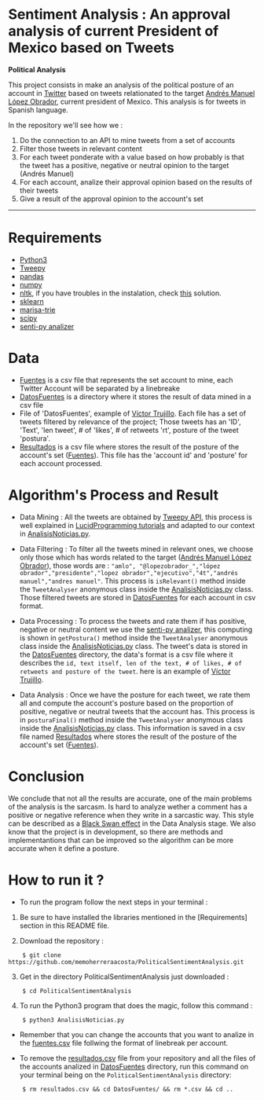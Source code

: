 # Sentiment Analysis : An approval analysis of current President of Mexico based on Tweets

**Political Analysis**

This project consists in make an analysis of the political posture of an account in [Twitter](https://twitter.com/) based on tweets relationated to the target [Andrés Manuel López Obrador](https://twitter.com/lopezobrador_), current president of Mexico. This analysis is for tweets in Spanish language. 

In the repository we'll see how we :

1. Do the connection to an API to mine tweets from a set of accounts
2. Filter those tweets in relevant content
3. For each tweet ponderate with a value based on how probably is that the tweet has a positive, negative or neutral opinion to the target (Andrés Manuel)
4. For each account, analize their approval opinion based on the results of their tweets
5. Give a result of the approval opinion to the account's set

-----

# Requirements

- [Python3](https://www.python.org/) 
- [Tweepy](http://www.tweepy.org/)
- [pandas](https://pandas.pydata.org/)
- [numpy](https://www.numpy.org/)
- [nltk](https://www.nltk.org/), if you have troubles in the instalation, check [this](https://stackoverflow.com/questions/38916452/nltk-download-ssl-certificate-verify-failed) solution.
- [sklearn](https://scikit-learn.org/stable/)
- [marisa-trie](https://marisa-trie.readthedocs.io/en/latest/)
- [scipy](https://www.scipy.org/)
- [senti-py analizer](https://github.com/aylliote/senti-py)


# Data

- [Fuentes](fuentes.csv) is a csv file that represents the set account to mine, each Twitter Account will be separated by a linebreake
- [DatosFuentes](DatosFuentes/) is a directory where it stores the result of data mined in a csv file
- File of 'DatosFuentes', example of [Víctor Trujillo](DatosFuentes/V_TrujilloM.csv). Each file has a set of tweets filtered by relevance of the project; Those tweets has an 'ID', 'Text', 'len tweet', # of 'likes', # of retweets 'rt', posture of the tweet 'postura'. 
- [Resultados](resultados.csv) is a csv file where stores the result of the posture of the account's set ([Fuentes](fuentes.csv)). This file has the 'account id' and 'posture' for each account processed.  


# Algorithm's Process and Result

+ Data Mining : All the tweets are obtained by [Tweepy API](http://www.tweepy.org/), this process is well explained in [LucidProgramming tutorials](https://www.youtube.com/playlist?list=PL5tcWHG-UPH2zBfOz40HSzcGUPAVOOnu1) and adapted to our context in [AnalisisNoticias.py](AnalisisNoticias.py).

+ Data Filtering : To filter all the tweets mined in relevant ones, we choose only those which has words related to the target ([Andrés Manuel López Obrador](https://twitter.com/lopezobrador_)), those words are : `"amlo", "@lopezobrador_","lópez obrador","presidente","lopez obrador","ejecutivo","4t","andrés manuel","andres manuel"`. This process is `isRelevant()` method inside the `TweetAnalyser` anonymous class inside the [AnalisisNoticias.py](AnalisisNoticias.py) class.
Those filtered tweets are stored in [DatosFuentes](DatosFuentes/) for each account in csv format. 

+ Data Processing : To process the tweets and rate them if has positive, negative or neutral content we use the [senti-py analizer](https://github.com/aylliote/senti-py), this computing is shown in `getPostura()` method inside the `TweetAnalyser` anonymous class inside the [AnalisisNoticias.py](AnalisisNoticias.py) class. The tweet's data is stored in the [DatosFuentes](DatosFuentes/) directory, the data's format is a csv file where it describes the `id, text itself, len of the text, # of likes, # of retweets and posture of the tweet`. here is an example of [Víctor Trujillo](DatosFuentes/V_TrujilloM.csv).

+ Data Analysis : Once we have the posture for each tweet, we rate them all and compute the account's posture based on the proportion of positive, negative or neutral tweets that the account has. This process is in `posturaFinal()` method inside the `TweetAnalyser` anonymous class inside the [AnalisisNoticias.py](AnalisisNoticias.py) class. This information is saved in a csv file named [Resultados](resultados.csv) where stores the result of the posture of the account's set ([Fuentes](fuentes.csv)).


# Conclusion

We conclude that not all the results are accurate, one of the main problems of the analysis is the sarcasm. Is hard to analyze wether a comment has a positive or negative reference when they write in a sarcastic way. This style can be described as a [Black Swan effect](https://en.wikipedia.org/wiki/Black_swan_theory) in the Data Analysis stage. We also know that the project is in development, so there are methods and implementantions that can be improved so the algorithm can be more accurate when it define a posture.


# How to run it ?

* To run the program follow the next steps in your terminal :

1. Be sure to have installed the libraries mentioned in the [Requirements] section in this README file.

2. Download the repository :

`````
    $ git clone https://github.com/memoherreraacosta/PoliticalSentimentAnalysis.git
`````

3. Get in the directory PoliticalSentimentAnalysis just downloaded :

`````
    $ cd PoliticalSentimentAnalysis
`````

4. To run the Python3 program that does the magic, follow this command :

`````
    $ python3 AnalisisNoticias.py
`````

* Remember that you can change the accounts that you want to analize in the [fuentes.csv](fuentes.csv) file follwing the format of linebreak per account. 

* To remove the [resultados.csv](resultados.csv) file from your repository and all the files of the accounts analized in [DatosFuentes](DatosFuentes/) directory, run this command on your terminal being on the `PoliticalSentimentAnalysis` directory: 

`````
    $ rm resultados.csv && cd DatosFuentes/ && rm *.csv && cd ..
`````